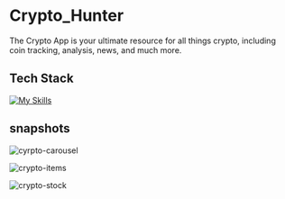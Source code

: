 
#      Crypto_Hunter

The Crypto App is your ultimate resource for all things crypto, including coin tracking, analysis, news, and much more. 

##  Tech Stack

[![My Skills](https://skillicons.dev/icons?i=react,redux,js,html,css,netlify)](https://skillicons.dev)

## snapshots

![cyrpto-carousel](https://github.com/Ayushi0516/crypto_hunter/assets/101566272/9418fd39-562e-469e-b304-39c71eca9bb0)

![crypto-items](https://github.com/Ayushi0516/crypto_hunter/assets/101566272/5600688e-5354-4ab7-a2bf-be3487aebc3d)

![crypto-stock](https://github.com/Ayushi0516/crypto_hunter/assets/101566272/dc830069-b343-4e7c-8176-9f68c877ab87)



